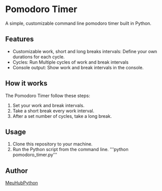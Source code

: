 # Pomodoro Timer

A simple, customizable command line pomodoro timer built in Python.

## Features

- Customizable work, short and long breaks intervals: Define your own durations for each cycle.
- Cycles: Run Multiple cycles of work and break intervals
- Console output: Show work and break intervals in the console.

## How it works

The Pomodoro Timer follow these steps:
1. Set your work and break intervals.
2. Take a short break every work interval.
3. After a set number of cycles, take a long break.

## Usage

1. Clone this repository to your machine.
2. Run the Python script from the command line.
   '''python pomodoro_timer.py'''

## Author

[MeuHubPython](https://github.com/MeuHubPython)

